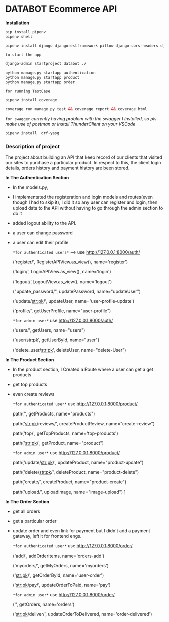 # DATABOT Ecommerce API

**Installation**
```xml
pip install pipenv
pipenv shell
```

```xml
pipenv install django djangorestframework pillow django-cors-headers djangorestframework-simplejwt
```

`to start the app`
```xml
django-admin startproject databot ./

python manage.py startapp authentication
python manage.py startapp product
python manage.py startapp order
```

`for running TestCase`
```xml
pipenv install coverage 

coverage run manage.py test && coverage report && coverage html
```


`for swagger`
*currently having problem with the swagger I Installed, so pls make use of postman or Install ThunderClient on your VSCode*
```xml
pipenv install  drf-yasg
```

### Description of project
The project about building an API that keep record of our clients that visited our sites to purchase a particular product. 
In respect to this, the client login details, orders history and payment history are been stored.

**In The Authentication Section**
- In the models.py, 
- I implementated the registeration and login models and routes(even though I had to skip it), I did it so any user can register and login, then upload data to the API without having to go through the admin section to do it
- added logout ability to the API.
-  a user can change password 
-  a user can edit their profile

    `*for authenticated users*` -->  use http://127.0.0.1:8000/auth/

    ('register/', RegisterAPIView.as_view(), name='register')

    ('login/', LoginAPIView.as_view(), name='login')

    ('logout/',LogoutView.as_view(), name='logout')

    ("update_password/", updatePassword, name="updateUser")

    ('update/<str:pk>/', updateUser, name='user-profile-update')

    ('profile/', getUserProfile, name="user-profile")

    `*for admin user*` use http://127.0.0.1:8000/auth/

    ('users/', getUsers, name="users")

    ('user/<str:pk>', getUserById, name="user") 

    ('delete_user/<str:pk>', deleteUser, name="delete-User")  

**In The Product Section**
- In the product section, I Created a Route where a user can get a get products
- get top products
- even create reviews

    `*for authenticated user*` use http://127.0.0.1:8000/product/

    path('', getProducts, name="products")

    path('<str:pk>/reviews/', createProductReview, name="create-review")

    path('top/', getTopProducts, name='top-products')

    path('<str:pk>/', getProduct, name="product")

    `*for admin user*` use http://127.0.0.1:8000/product/

    path('update/<str:pk>/', updateProduct, name="product-update")

    path('delete/<str:pk>/', deleteProduct, name="product-delete")

    path('create/', createProduct, name="product-create")

    path('upload/', uploadImage, name="image-upload")
]

**In The Order Section**
- get all orders
- get a particular order
- update order and even link for payment but I didn't add a payment gateway, left it for frontend engs.

   
    `*for authenticated user*` use http://127.0.0.1:8000/order/

    ('add/', addOrderItems, name='orders-add')

    ('myorders/', getMyOrders, name='myorders')

    ('<str:pk>/', getOrderById, name='user-order')

    ('<str:pk>/pay/', updateOrderToPaid, name='pay')

    `*for admin user*` use http://127.0.0.1:8000/order/
    
    ('', getOrders, name='orders')

    ('<str:pk>/deliver/', updateOrderToDelivered, name='order-delivered')

    
    


